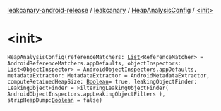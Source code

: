 [leakcanary-android-release](../../index.md) / [leakcanary](../index.md) / [HeapAnalysisConfig](index.md) / [&lt;init&gt;](./-init-.md)

# &lt;init&gt;

`HeapAnalysisConfig(referenceMatchers: `[`List`](https://kotlinlang.org/api/latest/jvm/stdlib/kotlin.collections/-list/index.html)`<ReferenceMatcher> = AndroidReferenceMatchers.appDefaults, objectInspectors: `[`List`](https://kotlinlang.org/api/latest/jvm/stdlib/kotlin.collections/-list/index.html)`<ObjectInspector> = AndroidObjectInspectors.appDefaults, metadataExtractor: MetadataExtractor = AndroidMetadataExtractor, computeRetainedHeapSize: `[`Boolean`](https://kotlinlang.org/api/latest/jvm/stdlib/kotlin/-boolean/index.html)` = true, leakingObjectFinder: LeakingObjectFinder = FilteringLeakingObjectFinder(
    AndroidObjectInspectors.appLeakingObjectFilters
  ), stripHeapDump: `[`Boolean`](https://kotlinlang.org/api/latest/jvm/stdlib/kotlin/-boolean/index.html)` = false)`